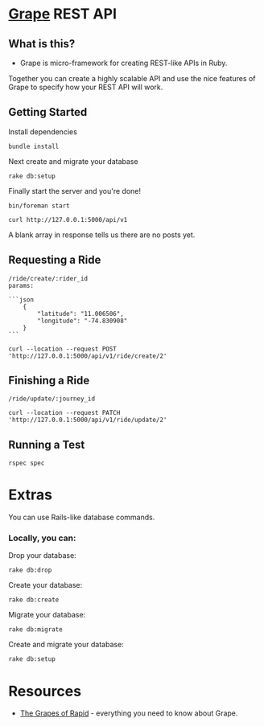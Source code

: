 # [Grape](https://github.com/intridea/grape) REST API

## What is this?

* Grape is micro-framework for creating REST-like APIs in Ruby.

Together you can create a highly scalable API and use the nice features of Grape to specify how your REST API will work.

## Getting Started

Install dependencies

	bundle install

Next create and migrate your database

	rake db:setup

Finally start the server and you're done!

	bin/foreman start

	curl http://127.0.0.1:5000/api/v1

A blank array in response tells us there are no posts yet.

## Requesting a Ride
	/ride/create/:rider_id
	params:

	```json
		{
			"latitude": "11.006506",
			"longitude": "-74.830908"
		}
	```

	curl --location --request POST 'http://127.0.0.1:5000/api/v1/ride/create/2'

## Finishing a Ride
	/ride/update/:journey_id

	curl --location --request PATCH 'http://127.0.0.1:5000/api/v1/ride/update/2'

## Running a Test
	rspec spec

# Extras

You can use Rails-like database commands.

### Locally, you can:

Drop your database:

	rake db:drop

Create your database:

	rake db:create

Migrate your database:

	rake db:migrate

Create and migrate your database:

	rake db:setup

# Resources

* [The Grapes of Rapid](http://www.confreaks.com/videos/475-rubyconf2010-the-grapes-of-rapid) - everything you need to know about Grape.
